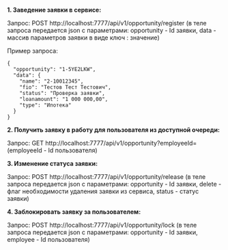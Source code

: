 **1. Заведение заявки в сервисе:**

Запрос: POST http://localhost:7777/api/v1/opportunity/register (в теле запроса передается json с параметрами: opportunity - Id заявки, data - массив параметров заявки в виде ключ : значение)

Пример запроса:
```
{
  "opportunity": "1-5YE2LKW",
  "data": {
    "name": "2-10012345",
    "fio": "Тестов Тест Тестович",
    "status": "Проверка заявки",
    "loanamount": "1 000 000,00",
    "type": "Ипотека"
  }
}
```

**2. Получить заявку в работу для пользователя из доступной очереди:**

Запрос: GET http://localhost:7777/api/v1/opportunity?employeeId= (employeeId - Id пользователя)

**3. Изменение статуса заявки:**

Запрос: POST http://localhost:7777/api/v1/opportunity/release (в теле запроса передается json с параметрами: opportunity - Id заявки, delete - флаг необходимости удаления заявки из сервиса, status - статус заявки)

**4. Заблокировать заявку за пользователем:**

Запрос: POST http://localhost:7777/api/v1/opportunity/lock (в теле запроса передается json с параметрами: opportunity - Id заявки, employee - Id пользователя)

